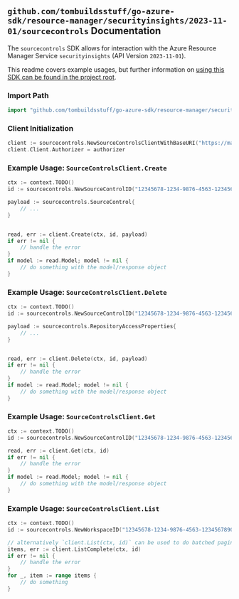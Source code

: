 
## `github.com/tombuildsstuff/go-azure-sdk/resource-manager/securityinsights/2023-11-01/sourcecontrols` Documentation

The `sourcecontrols` SDK allows for interaction with the Azure Resource Manager Service `securityinsights` (API Version `2023-11-01`).

This readme covers example usages, but further information on [using this SDK can be found in the project root](https://github.com/tombuildsstuff/go-azure-sdk/tree/main/docs).

### Import Path

```go
import "github.com/tombuildsstuff/go-azure-sdk/resource-manager/securityinsights/2023-11-01/sourcecontrols"
```


### Client Initialization

```go
client := sourcecontrols.NewSourceControlsClientWithBaseURI("https://management.azure.com")
client.Client.Authorizer = authorizer
```


### Example Usage: `SourceControlsClient.Create`

```go
ctx := context.TODO()
id := sourcecontrols.NewSourceControlID("12345678-1234-9876-4563-123456789012", "example-resource-group", "workspaceValue", "sourceControlIdValue")

payload := sourcecontrols.SourceControl{
	// ...
}


read, err := client.Create(ctx, id, payload)
if err != nil {
	// handle the error
}
if model := read.Model; model != nil {
	// do something with the model/response object
}
```


### Example Usage: `SourceControlsClient.Delete`

```go
ctx := context.TODO()
id := sourcecontrols.NewSourceControlID("12345678-1234-9876-4563-123456789012", "example-resource-group", "workspaceValue", "sourceControlIdValue")

payload := sourcecontrols.RepositoryAccessProperties{
	// ...
}


read, err := client.Delete(ctx, id, payload)
if err != nil {
	// handle the error
}
if model := read.Model; model != nil {
	// do something with the model/response object
}
```


### Example Usage: `SourceControlsClient.Get`

```go
ctx := context.TODO()
id := sourcecontrols.NewSourceControlID("12345678-1234-9876-4563-123456789012", "example-resource-group", "workspaceValue", "sourceControlIdValue")

read, err := client.Get(ctx, id)
if err != nil {
	// handle the error
}
if model := read.Model; model != nil {
	// do something with the model/response object
}
```


### Example Usage: `SourceControlsClient.List`

```go
ctx := context.TODO()
id := sourcecontrols.NewWorkspaceID("12345678-1234-9876-4563-123456789012", "example-resource-group", "workspaceValue")

// alternatively `client.List(ctx, id)` can be used to do batched pagination
items, err := client.ListComplete(ctx, id)
if err != nil {
	// handle the error
}
for _, item := range items {
	// do something
}
```
